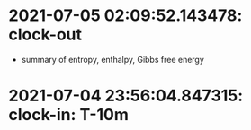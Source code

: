 # 2021-07-05 02:09:52.143478: clock-out

* summary of entropy, enthalpy, Gibbs free energy

# 2021-07-04 23:56:04.847315: clock-in: T-10m 

